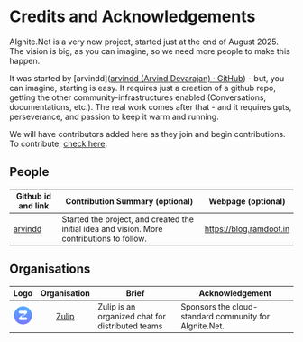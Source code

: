 # Credits and Acknowledgements

AIgnite.Net is a very new project, started just at the end of August 2025. The vision is big, as you can imagine, so we need more people to make this happen.

It was started by [arvindd]([arvindd (Arvind Devarajan) · GitHub](https://github.com/arvindd/)) - but, you can imagine, starting is easy. It requires just a creation of a github repo, getting the other community-infrastructures enabled (Conversations, documentations, etc.). The real work comes after that - and it requires guts, perseverance, and passion to keep it warm and running.

We will have contributors added here as they join and begin contributions. To contribute, [check here](https://github.com/AIgnite-Net/aignite.net/blob/main/CONTRIBUTING.md).

## People

| Github id and link                     | Contribution Summary (optional)                                                             | Webpage (optional)      |
| -------------------------------------- | ------------------------------------------------------------------------------------------- | ----------------------- |
| [arvindd](https://github.com/arvindd/) | Started the project, and created the initial idea and vision. More contributions to follow. | https://blog.ramdoot.in |

## Organisations

| Logo                                                         | Organisation               | Brief                                            | Acknowledgement                                        |
|:------------------------------------------------------------:|:--------------------------:| ------------------------------------------------ | ------------------------------------------------------ |
| <img src="img/zulip-icon-circle.svg" width="32" height="32"> | [Zulip](https://zulip.com) | Zulip is an organized chat for distributed teams | Sponsors the cloud-standard community for AIgnite.Net. |
